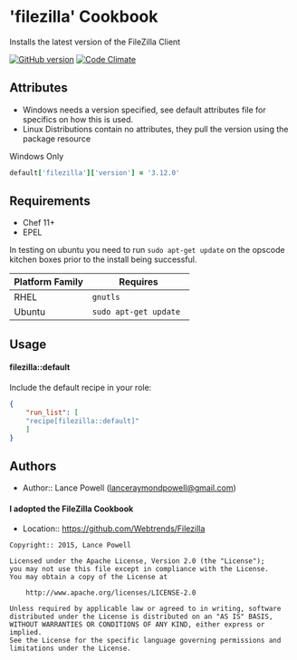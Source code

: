 'filezilla' Cookbook
====================
Installs the latest version of the FileZilla Client

[![GitHub version](https://badge.fury.io/gh/lancepowell%2FFileZilla.svg)](http://badge.fury.io/gh/lancepowell%2FFileZilla)
[![Code Climate](https://codeclimate.com/github/lancepowell/FileZilla/badges/gpa.svg)](https://codeclimate.com/github/lancepowell/FileZilla)

Attributes
----------

 - Windows needs a version specified, see default attributes file for specifics on how this is used.
 - Linux Distributions contain no attributes, they pull the version using the package resource

Windows Only
```ruby
default['filezilla']['version'] = '3.12.0'
```


Requirements
------------
* Chef 11+
* EPEL

In testing on ubuntu you need to run <code>sudo apt-get update</code> on the opscode kitchen boxes prior to the install being successful.

| Platform Family  | Requires |
| ------------- | ------------- |
| RHEL  | <code>gnutls</code>  |
| Ubuntu | <code>sudo apt-get update </code>



Usage
-----

#### filezilla::default

Include the default recipe in your role:

```json
{
	"run_list": [
	"recipe[filezilla::default]"
	]
}
```

Authors
-----------------
- Author:: Lance Powell (lanceraymondpowell@gmail.com)

#### I adopted the FileZilla Cookbook
- Location:: https://github.com/Webtrends/Filezilla

```text
Copyright:: 2015, Lance Powell

Licensed under the Apache License, Version 2.0 (the "License");
you may not use this file except in compliance with the License.
You may obtain a copy of the License at

    http://www.apache.org/licenses/LICENSE-2.0

Unless required by applicable law or agreed to in writing, software
distributed under the License is distributed on an "AS IS" BASIS,
WITHOUT WARRANTIES OR CONDITIONS OF ANY KIND, either express or implied.
See the License for the specific language governing permissions and
limitations under the License.